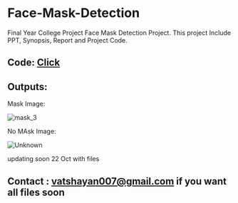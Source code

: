 # Face-Mask-Detection
Final Year College Project Face Mask Detection Project. This project Include PPT, Synopsis, Report and Project Code. 


## Code: **[Click](https://github.com/Vatshayan/Face-Mask-Detection-Project/blob/main/Face_Mask_detection_in_Code_.ipynb)**

## Outputs:

Mask Image:


![mask_3](https://user-images.githubusercontent.com/28294942/138250235-7f4eb6b0-678a-491c-8b77-00bada874df0.jpg)


No MAsk Image:


![Unknown](https://user-images.githubusercontent.com/28294942/138250139-09e8cf31-f549-46b5-98e3-b53557dd3c7f.jpg)



updating soon 22 Oct with files

## Contact : vatshayan007@gmail.com if you want all files soon

